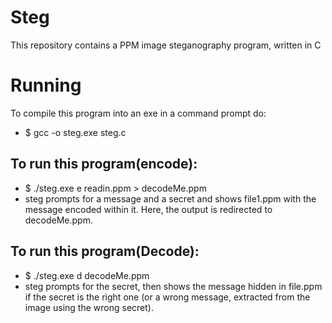 # Steg
This repository contains a PPM image steganography program, written in C

# Running
To compile this program into an exe in a command prompt do:
* $ gcc -o steg.exe steg.c

## To run this program(encode):
* $ ./steg.exe e readin.ppm > decodeMe.ppm
* steg prompts for a message and a secret and shows file1.ppm with the message encoded within it. Here, the output is redirected to decodeMe.ppm.
## To run this program(Decode):
* $ ./steg.exe d decodeMe.ppm
* steg prompts for the secret, then shows the message hidden in file.ppm if the secret is the right one (or a wrong message, extracted from the image using the wrong secret).

